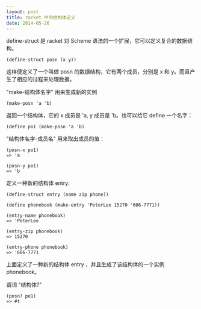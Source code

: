 ```yaml
---
layout: post
title: racket 中的结构体定义
date: 2014-05-26
---
```


define-struct 是 racket 对 Scheme 语法的一个扩展，它可以定义复合的数据结构。

    (define-struct posn (x y))

这样便定义了一个叫做 posn 的数据结构，它有两个成员，分别是 x 和 y。而且产生了相应的过程来处理数据。

"make-结构体名字" 用来生成新的实例

    (make-posn 'a 'b)

返回一个结构体，它的 x 成员是 'a, y 成员是 'b。也可以给它 define 一个名字：

    (define po1 (make-posn 'a 'b)

"结构体名字-成员名" 用来取出成员的值：

    (posn-x po1)
    => 'a

    (posn-y po1)
    => 'b

定义一种新的结构体 entry:

    (define-struct entry (name zip phone))

    (define phonebook (make-entry 'PeterLee 15270 '606-7771))

    (entry-name phonebook)
    => 'PeterLee

    (entry-zip phonebook)
    => 15270

    (entry-phone phonebook)
    => '606-7771

上面定义了一种新的结构体 entry ，并且生成了该结构体的一个实例 phonebook。

谓词 "结构体?"

    (posn? po1)
    => #t